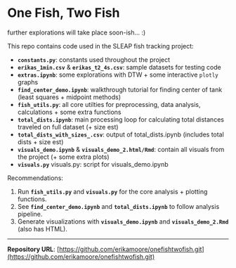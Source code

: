 # One Fish, Two Fish
further explorations will take place soon-ish... :)


This repo contains code used in the SLEAP fish tracking project:

* **`constants.py`**: constants used throughout the project
* **`erikas_1min.csv`** & **`erikas_t2_4s.csv`**: sample datasets for testing code
* **`extras.ipynb`**: some explorations with DTW + some interactive `plotly` graphs
* **`find_center_demo.ipynb`**: walkthrough tutorial for finding center of tank (least squares + midpoint methods)
* **`fish_utils.py`**: all core utilties for preprocessing, data analysis, calculations + some extra functions
* **`total_dists.ipynb`**: main processing loop for calculating total distances traveled on full dataset (+ size est)
* **`total_dists_with_sizes_.csv`**: output of total_dists.ipynb (includes total dists + size est)
* **`visuals_demo.ipynb`** & **`visuals_demo_2.html/Rmd`**: contain all visuals from the project (+ some extra plots)
* **`visuals.py`** visuals.py: script for visuals_demo.ipynb


Recommendations:
1. Run **`fish_utils.py`** and **`visuals.py`** for the core analysis + plotting functions.
2. See **`find_center_demo.ipynb`** and **`total_dists.ipynb`** to follow analysis pipeline.
3. Generate visualizations with **`visuals_demo.ipynb`** and **`visuals_demo_2.Rmd`** (also has HTML).


---

**Repository URL**: [https://github.com/erikamoore/onefishtwofish.git](https://github.com/erikamoore/onefishtwofish.git)
